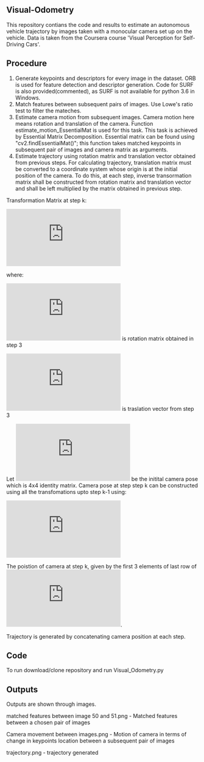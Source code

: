 ## Visual-Odometry
This repository contians the code and results to estimate an autonomous vehicle trajectory by images taken with a monocular camera 
set up on the vehicle. Data is taken from the Coursera course 'Visual Perception for Self-Driving Cars'.

## Procedure
1. Generate keypoints and descriptors for every image in the dataset. ORB is used for feature detection and descriptor generation.
Code for SURF is also provided(commented), as SURF is not available for python 3.6 in Windows.
2. Match features between subsequent pairs of images. Use Lowe's ratio test to filter the mateches.
3. Estimate camera motion from subsequent images. Camera motion here means rotation and translation of the camera. Function 
estimate_motion_EssentialMat is used for this task. This task is achieved by Essential Matrix Decomposition. Essential matrix can be 
found using "cv2.findEssentialMat()"; this function takes matched keypoints in subsequent pair of images and camera matrix as arguments.
4. Estimate trajectory using rotation matrix and translation vector obtained from previous steps. For calculating trajectory, translation matrix  must be converted to a coordinate system whose origin is at the initial position of the camera. To do this, at each step, inverse transormation matrix shall be constructed from rotation matrix and translation vector and shall be left multiplied by the matrix obtained in previous step.

Transformation Matrix at step k: 

![equation](https://latex.codecogs.com/gif.latex?T_%7Bk%7D%20%3D%20%5Cbegin%7Bbmatrix%7D%20rmat_%7Bk%2Ck-1%7D%20%26%20tvec_%7Bk%2Ck-1%7D%5C%5C%200%20%26%201%20%5Cend%7Bbmatrix%7D)

where:

![equation](https://latex.codecogs.com/gif.latex?rmat%20%5Cin%20%5Cmathbb%7BR%7D%20%5E%7B3x3%7D) is rotation matrix obtained in step 3

![equation](https://latex.codecogs.com/gif.latex?tvec%20%5Cin%20%5Cmathbb%7BR%7D%20%5E%7B3x1%7D) is traslation vector from step 3

Let  ![equation](https://latex.codecogs.com/gif.latex?%5Cquad%20C_%7B0%7D%20%5Cquad)   be the initital camera pose which is 4x4 identity matrix.
Camera pose at step step k can be constructed using all the transfomations upto step k-1 using:

![equation](https://latex.codecogs.com/gif.latex?%5Cquad%20C_%7Bk%7D%20%3D%20C_%7Bk-1%7DT_%7Bk%7D%5E%7B-1%7D)

The poistion of camera at step k, given by the first 3 elements of last row of ![equation](https://latex.codecogs.com/gif.latex?%5Cquad%20C_%7Bk%7D).

Trajectory is generated by concatenating camera position at each step.


## Code
 To run download/clone repository and run Visual_Odometry.py
 
## Outputs
Outputs are shown through images.

matched features between image 50 and 51.png - Matched features between a chosen pair of images

Camera movement between images.png - Motion of camera in terms of change in keypoints location between a subsequent pair of images

trajectory.png -  trajectory generated

